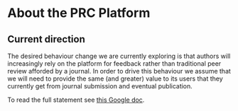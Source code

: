 # About the PRC Platform

## Current direction

The desired behaviour change we are currently exploring is that authors will increasingly rely
on the platform for feedback rather than traditional peer review afforded by a journal.
In order to drive this behaviour we assume that we will need to provide the same (and greater)
value to its users that they currently get from journal submission and eventual publication.

To read the full statement see [this Google doc](https://docs.google.com/document/d/1sKjhRy55kLaNv3a4vK1PsEPTFfivKbJRvJPwNx0HOS4/edit?usp=sharing).
